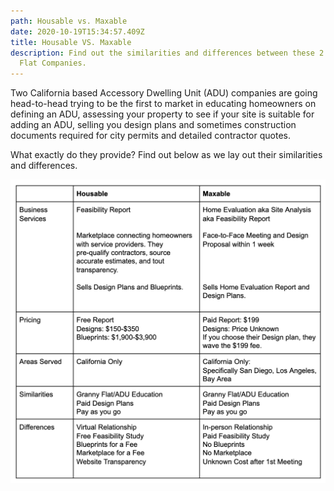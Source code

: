 ```yaml
---
path: Housable vs. Maxable
date: 2020-10-19T15:34:57.409Z
title: Housable VS. Maxable
description: Find out the similarities and differences between these 2 Granny
  Flat Companies.
---
```



Two California based Accessory Dwelling Unit (ADU) companies are going head-to-head trying to be the first to market in educating homeowners on defining an ADU, assessing your property to see if your site is suitable for adding an ADU, selling you design plans and sometimes construction documents required for city permits and detailed contractor quotes.

What exactly do they provide? Find out below as we lay out their similarities and differences.

![Housable and Maxable ](../assets/screen-shot-2020-10-19-at-5.53.06-pm.png "Housable and Maxable Comparison Chart")